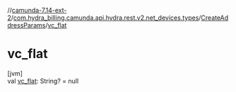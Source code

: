 //[camunda-7.14-ext-2](../../../index.md)/[com.hydra_billing.camunda.api.hydra.rest.v2.net_devices.types](../index.md)/[CreateAddressParams](index.md)/[vc_flat](vc_flat.md)

# vc_flat

[jvm]\
val [vc_flat](vc_flat.md): String? = null
